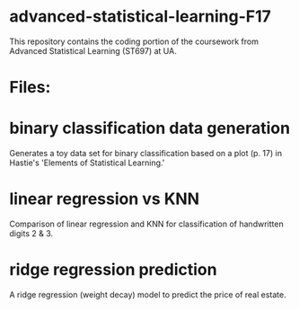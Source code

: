# advanced-statistical-learning-F17
This repository contains the coding portion of the coursework from Advanced Statistical Learning (ST697) at UA.

# Files:

# binary classification data generation
Generates a toy data set for binary classification based on a plot (p. 17) in Hastie's 'Elements of Statistical Learning.'

# linear regression vs KNN 
Comparison of linear regression and KNN for classification of handwritten digits 2 & 3.

# ridge regression prediction
A ridge regression (weight decay) model to predict the price of real estate.



